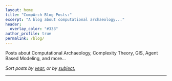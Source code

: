 ```yaml
---
layout: home
title: "CompArch Blog Posts:"
excerpt: "A blog about computational archaeology..."
header:
  overlay_color: "#333"
author_profile: true
permalink: /blog/
---
```


Posts about Computational Archaeology, Complexity Theory, GIS, Agent Based Modeling, and more...

*Sort posts by [year.](/blog/by_year/) or by [subject.](/blog/by_tag/)*

---


